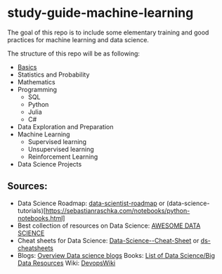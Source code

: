 # study-guide-machine-learning

The goal of this repo is to include some elementary training and good practices for machine learning and data science.

The structure of this repo will be as following:
- [Basics](/01_Basics/01_Basics.ipynb)
- Statistics and Probability
- Mathematics
- Programming
  - SQL
  - Python
  - Julia
  - C#
- Data Exploration and Preparation
- Machine Learning
  - Supervised learning
  - Unsupervised learning
  - Reinforcement Learning
- Data Science Projects

## Sources:
- Data Science Roadmap: [data-scientist-roadmap](https://github.com/MrMimic/data-scientist-roadmap/tree/master/02_Statistics) or (data-science-tutorials)[https://sebastianraschka.com/notebooks/python-notebooks.html]
- Best collection of resources on Data Science: [AWESOME DATA SCIENCE](https://github.com/academic/awesome-datascience)
- Cheat sheets for Data Science: [Data-Science--Cheat-Sheet](https://github.com/abhat222/Data-Science--Cheat-Sheet) or [ds-cheatsheets](https://github.com/FavioVazquez/ds-cheatsheets)
- Blogs: [Overview Data science blogs](https://github.com/rushter/data-science-blogs)
Books: [List of Data Science/Big Data Resources](https://github.com/chaconnewu/free-data-science-books)
Wiki: [DevopsWiki](https://github.com/Leo-G/Data-Science-Wiki)
